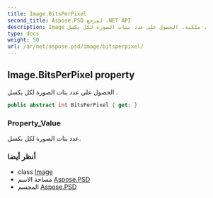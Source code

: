 ```yaml
---
title: Image.BitsPerPixel
second_title: Aspose.PSD لمرجع .NET API
description: Image ملكية. الحصول على عدد بتات الصورة لكل بكسل .
type: docs
weight: 50
url: /ar/net/aspose.psd/image/bitsperpixel/
---
```

## Image.BitsPerPixel property

الحصول على عدد بتات الصورة لكل بكسل .

```csharp
public abstract int BitsPerPixel { get; }
```

### Property_Value

عدد بتات الصورة لكل بكسل.

### أنظر أيضا

* class [Image](../)
* مساحة الاسم [Aspose.PSD](../../image/)
* المجسم [Aspose.PSD](../../../)


